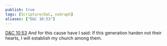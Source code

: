 ```yaml
---
publish: true
tags: [Scripture/DaC, noGraph]
aliases: ["D&C 10:53"]
---
```

[D&C 10:53](https://churchofjesuschrist.org/study/scriptures/dc-testament/dc/10?lang=eng&id=p53#p53) And for this cause have I said: If this generation harden not their hearts, I will establish my church among them.
